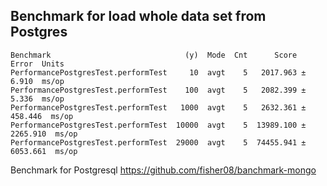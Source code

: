 ## Benchmark for load whole data set from Postgres
```
Benchmark                              (y)  Mode  Cnt      Score      Error  Units
PerformancePostgresTest.performTest     10  avgt    5   2017.963 ±    6.910  ms/op
PerformancePostgresTest.performTest    100  avgt    5   2082.399 ±    5.336  ms/op
PerformancePostgresTest.performTest   1000  avgt    5   2632.361 ±  458.446  ms/op
PerformancePostgresTest.performTest  10000  avgt    5  13989.100 ± 2265.910  ms/op
PerformancePostgresTest.performTest  29000  avgt    5  74455.941 ± 6053.661  ms/op
```

Benchmark for Postgresql https://github.com/fisher08/banchmark-mongo